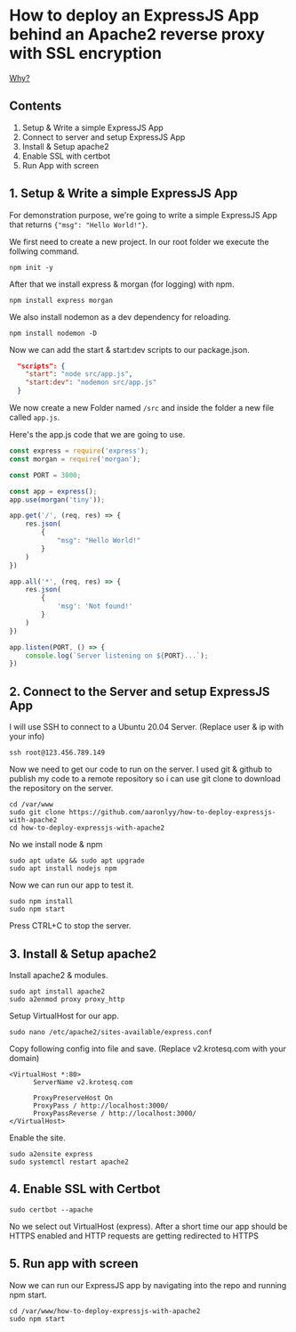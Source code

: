 # How to deploy an ExpressJS App behind an Apache2 reverse proxy with SSL encryption

[Why?](https://medium.com/intrinsic-blog/why-should-i-use-a-reverse-proxy-if-node-js-is-production-ready-5a079408b2ca)

## Contents

1. Setup & Write a simple ExpressJS App
2. Connect to server and setup ExpressJS App
3. Install & Setup apache2
4. Enable SSL with certbot
5. Run App with screen

## 1. Setup & Write a simple ExpressJS App

For demonstration purpose, we're going to write a simple ExpressJS App that returns ```{"msg": "Hello World!"}```.

We first need to create a new project. In our root folder we execute the follwing command.

```
npm init -y
```

After that we install express & morgan (for logging) with npm.

```
npm install express morgan
```

We also install nodemon as a dev dependency for reloading.

```
npm install nodemon -D
```

Now we can add the start & start:dev scripts to our package.json.

```json
  "scripts": {
    "start": "node src/app.js",
    "start:dev": "nodemon src/app.js"
  }
```

We now create a new Folder named ```/src``` and inside the folder a new file called ```app.js```.

Here's the app.js code that we are going to use.

```javascript
const express = require('express');
const morgan = require('morgan');

const PORT = 3000;

const app = express();
app.use(morgan('tiny'));

app.get('/', (req, res) => {
    res.json(
        {
            "msg": "Hello World!"
        }
    )
})

app.all('*', (req, res) => {
    res.json(
        {
            'msg': 'Not found!'
        }
    )
})

app.listen(PORT, () => {
    console.log(`Server listening on ${PORT}...`);
})
```

## 2. Connect to the Server and setup ExpressJS App

I will use SSH to connect to a Ubuntu 20.04 Server. (Replace user & ip with your info)

```
ssh root@123.456.789.149
```

Now we need to get our code to run on the server.
I used git & github to publish my code to a remote repository so i can use git clone to download the repository on the server.

```
cd /var/www
sudo git clone https://github.com/aaronlyy/how-to-deploy-expressjs-with-apache2
cd how-to-deploy-expressjs-with-apache2
```

No we install node & npm

```
sudo apt udate && sudo apt upgrade
sudo apt install nodejs npm
```

Now we can run our app to test it.

```
sudo npm install
sudo npm start
```

Press CTRL+C to stop the server.

## 3. Install & Setup apache2

Install apache2 & modules.

```
sudo apt install apache2
sudo a2enmod proxy proxy_http
```

Setup VirtualHost for our app.

```
sudo nano /etc/apache2/sites-available/express.conf
```

Copy following config into file and save. (Replace v2.krotesq.com with your domain)

```
<VirtualHost *:80>
      ServerName v2.krotesq.com
 
      ProxyPreserveHost On
      ProxyPass / http://localhost:3000/
      ProxyPassReverse / http://localhost:3000/
</VirtualHost>
```

Enable the site.

```
sudo a2ensite express
sudo systemctl restart apache2
```

## 4. Enable SSL with Certbot

```
sudo certbot --apache
```

No we select out VirtualHost (express).
After a short time our app should be HTTPS enabled and HTTP requests are getting redirected to HTTPS

## 5. Run app with screen

Now we can run our ExpressJS app by navigating into the repo and running npm start.

```
cd /var/www/how-to-deploy-expressjs-with-apache2
sudo npm start
```

